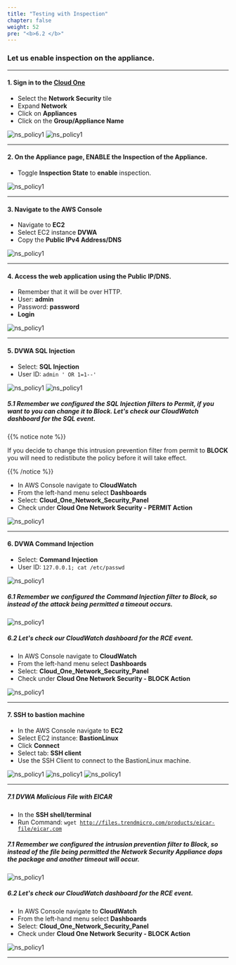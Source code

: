 ```yaml
---
title: "Testing with Inspection"
chapter: false
weight: 52
pre: "<b>6.2 </b>"
---
```


### Let us enable inspection on the appliance.

---

#### 1. Sign in to the [Cloud One](https://cloudone.trendmicro.com/home)
- Select the **Network Security** tile
- Expand **Network** 
- Click on **Appliances**
- Click on the **Group/Appliance Name**

![ns_policy1](/images/ns_aplliances.png)
![ns_policy1](/images/ns_distro_policy_unhealthy.png)

---

#### 2. On the Appliance page, ENABLE the Inspection of the Appliance. 
- Toggle **Inspection State** to **enable** inspection. 

![ns_policy1](/images/ns_inspection.png)

---

#### 3. Navigate to the AWS Console
- Navigate to **EC2**
- Select EC2 instance **DVWA** 
- Copy the **Public IPv4 Address/DNS**

![ns_policy1](/images/dvwa_ip.png)


---

#### 4. Access the web application using the Public IP/DNS. 
- Remember that it will be over HTTP. 
- User: **admin**
- Password: **password**
- **Login**

![ns_policy1](/images/dvwa_login.png)

---

#### 5. DVWA SQL Injection
- Select: **SQL Injection**
- User ID: <code>admin ' OR 1=1--'</code>

![ns_policy1](/images/sql_1.png)
![ns_policy1](/images/sql_2.png)

##### 5.1 Remember we configured the SQL Injection filters to **Permit**, if you want to you can change it to Block. Let's check our CloudWatch dashboard for the SQL event.

{{% notice note %}}
<p style='text-align: left;'>
If you decide to change this intrusion prevention filter from permit to <b>BLOCK</b> you will need to redistibute the policy before it will take effect.
</p>
{{% /notice %}}

- In AWS Console navigate to **CloudWatch**
- From the left-hand menu select **Dashboards**
- Select: **Cloud_One_Network_Security_Panel**
- Check under **Cloud One Network Security - PERMIT Action**

![ns_policy1](/images/cw_permit_sql.png)


---

#### 6. DVWA Command Injection 
- Select: **Command Injection**
- User ID: <code>127.0.0.1; cat /etc/passwd</code>

![ns_policy1](/images/rce_1.png)

##### 6.1 Remember we configured the Command Injection filter to **Block**, so instead of the attack being permitted a timeout occurs. 

![ns_policy1](/images/timeout.png)

##### 6.2 Let's check our CloudWatch dashboard for the RCE event.
- In AWS Console navigate to **CloudWatch**
- From the left-hand menu select **Dashboards**
- Select: **Cloud_One_Network_Security_Panel**
- Check under **Cloud One Network Security - BLOCK Action**

![ns_policy1](/images/cw_block_rce.png)

---

#### 7. SSH to bastion machine 
- In the AWS Console navigate to **EC2**
- Select EC2 instance: **BastionLinux**
- Click **Connect**
- Select tab: **SSH client**
- Use the SSH Client to connect to the BastionLinux machine. 

![ns_policy1](/images/ec2_bastion.png)
![ns_policy1](/images/ssh_client.png)
![ns_policy1](/images/ssh_shell.png)

---

##### 7.1 DVWA Malicious File with EICAR
- In the **SSH shell/terminal**
- Run Command: <code>wget http://files.trendmicro.com/products/eicar-file/eicar.com</code>

##### 7.1 Remember we configured the intrusion prevention filter to **Block**, so instead of the file being permitted the Network Security Appliance dops the package and another timeout will occur. 

![ns_policy1](/images/timeout_mfu.png)


##### 6.2 Let's check our CloudWatch dashboard for the RCE event.
- In AWS Console navigate to **CloudWatch**
- From the left-hand menu select **Dashboards**
- Select: **Cloud_One_Network_Security_Panel**
- Check under **Cloud One Network Security - BLOCK Action**

![ns_policy1](/images/cw_block_mfu.png)


-----
